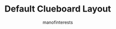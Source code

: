 ---
layout: layouts/keymapdb_entry.njk
OS: []
author: manofinterests
firmware: QMK
hasHomeRowMods: False
hasLetterOnThumb: False
keymapImage: http://i.imgur.com/7Capi8W.png
keyCount: 66
keyboard: Clueboard 66%
baseLayouts: ["QWERTY"]
languages: ['English']
layerCount: 3
title: "Default Clueboard Layout"
isSplit: False
stagger: row
summary: 
keymapUrl: https://github.com/manofinterests/qmk_firmware/tree/master/keyboards/clueboard/66/keymaps/manofinterests
writeup: https://github.com/manofinterests/qmk_firmware/tree/master/keyboards/clueboard/66/keymaps/manofinterests/readme.md
---